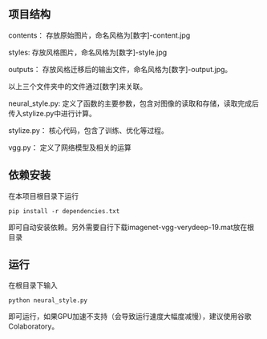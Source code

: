 ## 项目结构

contents： 存放原始图片，命名风格为[数字]-content.jpg

styles: 存放风格图片，命名风格为[数字]-style.jpg

outputs： 存放风格迁移后的输出文件，命名风格为[数字]-output.jpg。

以上三个文件夹中的文件通过[数字]来关联。

neural_style.py:  定义了函数的主要参数，包含对图像的读取和存储，读取完成后传入stylize.py中进行计算。

stylize.py： 核心代码，包含了训练、优化等过程。

vgg.py： 定义了网络模型及相关的运算





## 依赖安装

在本项目根目录下运行 

```
pip install -r dependencies.txt
```

即可自动安装依赖。另外需要自行下载imagenet-vgg-verydeep-19.mat放在根目录

## 运行

在根目录下输入

```
python neural_style.py
```

即可运行，如果GPU加速不支持（会导致运行速度大幅度减慢），建议使用谷歌Colaboratory。


